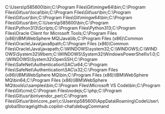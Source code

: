 C:\Users\p585600\bin;C:\Program Files\Git\mingw64\bin;C:\Program Files\Git\usr\local\bin;C:\Program Files\Git\usr\bin;C:\Program Files\Git\usr\bin;C:\Program Files\Git\mingw64\bin;C:\Program Files\Git\usr\bin;C:\Users\p585600\bin;C:\Program Files\Python313\Scripts;C:\Program Files\Python313;C:\Program Files\Oracle Client for Microsoft Tools;C:\Program Files (x86)\IBM\WebSphere MQ\Java\lib;C:\Program Files (x86)\Common Files\Oracle\Java\java8path;C:\Program Files (x86)\Common Files\Oracle\Java\javapath;C:\WINDOWS\system32;C:\WINDOWS;C:\WINDOWS\System32\Wbem;C:\WINDOWS\System32\WindowsPowerShell\v1.0;C:\WINDOWS\System32\OpenSSH;C:\Program Files\SafeNet\Authentication\SAC\x64;C:\Program Files\SafeNet\Authentication\SAC\x32;C:\Program Files (x86)\IBM\WebSphere MQ\bin;C:\Program Files (x86)\IBM\WebSphere MQ\bin64;C:\Program Files (x86)\IBM\WebSphere MQ\tools\c\samples\bin;C:\Program Files\Microsoft VS Code\bin;C:\Program Files\Git\cmd;C:\Program Files\nodejs;C:\php;C:\Program Files\Git\usr\bin\vendor_perl;C:\Program Files\Git\usr\bin\core_perl;c:\Users\p585600\AppData\Roaming\Code\User\globalStorage\github.copilot-chat\debugCommand

